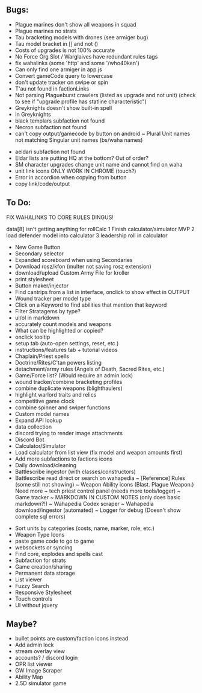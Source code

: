 ## Bugs:
- Plague marines don't show all weapons in squad
- Plague marines no strats
- Tau bracketing models with drones (see armiger bug)
- Tau model bracket in [] and not ()
- Costs of upgrades is not 100% accurate
- No Force Org Slot / Warglaives have redundant rules tags
- fix wahalinks (some 'http' and some '/who40ken')
- Can only find one armiger in app.js
- Convert gameCode query to lowercase
- don't update tracker on swipe or spin
- T'au not found in factionLinks
- Not parsing Plagueburst crawlers (listed as upgrade and not unit) (check to see if "upgrade profile has statline characteristic")
- Greyknights doesn't show built-in spell
- <brotherhood></brotherhood> in Greyknights
- black templars subfaction not found
- Necron subfaction not found
- can't copy output/gamecode by button on android
~ Plural Unit names not matching Singular unit names (bs/waha names)
* aeldari subfaction not found
* Eldar lists are putting HQ at the bottom? Out of order?
* SM character upgrades change unit name and cannot find on waha
* unit link icons ONLY WORK IN CHROME (touch?)
* Error in accordion when copying from button
* copy link/code/output

## To Do:


FIX WAHALINKS TO CORE RULES DINGUS!

data[8] isn't getting anything for rollCalc
1 Finish calculator/simulator MVP
2 load defender model into calculator
3 leadership roll in calculator

- New Game Button
- Secondary selector
- Expanded scoreboard when using Secondaries
- Download rosz/kfon (multer not saving rosz extension)
- download/upload Custom Army File for kroller
- print stylesheet
- Button maker/injector
- Find cantrips from a list in interface, onclick to show effect in OUTPUT
- Wound tracker per model type
- Click on a Keyword to find abilities that mention that keyword
- Filter Stratagems by type?
- ul/ol in markdown
- accurately count models and weapons
- What can be highlighted or copied?
- onclick tooltip
- setup tab (auto-open settings, reset, etc.)
- instructions/features tab + tutorial videos
- Chaplain/Priest spells
- Doctrine/Rites/C'tan powers listing
- detachment/army rules (Angels of Death, Sacred Rites, etc.)
- Game/Force list? (Would require an admin lock)
- wound tracker/combine bracketing profiles
- combine duplicate weapons (blighthaulers)
- highlight warlord traits and relics
- competitive game clock
- combine spinner and swiper functions
- Custom model names
- Expand API lookup
- data collection
- discord trying to render image attachments
- Discord Bot
- Calculator/Simulator
- Load calculator from list view (fix model and weapon amounts first)
- Add more subfactions to factions icons
- Daily download/cleaning
- Battlescribe ingestor (with classes/constructors)
- Battlescribe read direct or search on wahapedia
~ [Reference] Rules (some still not showing)
~ Weapon Ability icons (Blast. Plague Weapon.) Need more
~ tech priest control panel (needs more tools/logger)
~ Game tracker
~ MARKDOWN IN CUSTOM NOTES (only does basic markdown?!)
~ Wahapedia Codex scraper
~ Wahapedia download/ingestor (automated)
~ Logger for debug (Doesn't show complete sql errors)
* Sort units by categories (costs, name, marker, role, etc.)
* Weapon Type Icons
* paste game code to go to game
* websockets or syncing
* Find core, explodes and spells cast
* Subfaction for strats
* Game creation/sharing
* Permanent data storage
* List viewer
* Fuzzy Search
* Responsive Stylesheet
* Touch controls
* UI without jquery

## Maybe?
- bullet points are custom/faction icons instead
- Add admin lock
- stream overlay view
- accounts? / discord login
- OPR list viewer
- GW Image Scraper
- Ability Map
- 2.5D simulator game
